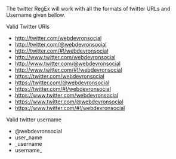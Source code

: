 The twitter RegEx will work with all the formats of twitter URLs and Username given bellow.

Valid Twitter URls
- http://twitter.com/webdevronsocial
- http://twitter.com/@webdevronsocial
- http://twitter.com/#!/webdevronsocial
- http://www.twitter.com/webdevronsocial
- http://www.twitter.com/@webdevronsocial
- http://www.twitter.com/#!/webdevronsocial
- https://twitter.com/webdevronsocial
- https://twitter.com/@webdevronsocial
- https://twitter.com/#!/webdevronsocial
- https://www.twitter.com/webdevronsocial
- https://www.twitter.com/@webdevronsocial
- https://www.twitter.com/#!/webdevronsocial

Valid twitter username
- @webdevronsocial
- user_name
- _username
- username_
